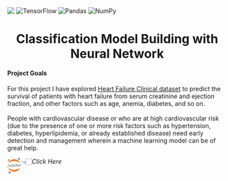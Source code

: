 <p align='center'>   

<a href="https://www.python.org/"><img align = center width = 182px src="http://ForTheBadge.com/images/badges/made-with-python.svg"></a>             <img align = center width = 130px alt="TensorFlow" src="https://img.shields.io/badge/TensorFlow-%23FF6F00.svg?&style=for-the-badge&logo=TensorFlow&logoColor=white" />             <img align = center alt="Pandas" src="https://img.shields.io/badge/pandas-%23150458.svg?&style=for-the-badge&logo=pandas&logoColor=white" />             <img align = center alt="NumPy" src="https://img.shields.io/badge/numpy-%23013243.svg?&style=for-the-badge&logo=numpy&logoColor=white" />

</p>

<h1 align = 'center'> Classification Model Building with Neural Network </h1> 

#### Project Goals
For this project I have explored [Heart Failure Clinical dataset](https://www.kaggle.com/andrewmvd/heart-failure-clinical-data) to predict the survival of patients with heart failure from serum creatinine and ejection fraction, and other factors such as age, anemia, diabetes, and so on.
<br> <br>
People with cardiovascular disease or who are at high cardiovascular risk (due to the presence of one or more risk factors such as hypertension, diabetes, hyperlipidemia, or already established disease) need early detection and management wherein a machine learning model can be of great help.


👈🏻*Click Here* [<img align="left" alt="Emon-ProCoder7 | Jupyter" width="32px" src="https://raw.githubusercontent.com/Emon-ProCoder7/python_projects/master/jupyter.png"/>](https://nbviewer.jupyter.org/github/Emon-ProCoder7/Deep-Learning/blob/main/heart_project.ipynb)

<br><br>

